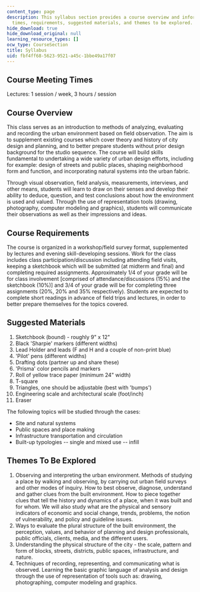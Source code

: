 ```yaml
---
content_type: page
description: This syllabus section provides a course overview and information on meeting
  times, requirements, suggested materials, and themes to be explored.
hide_download: true
hide_download_original: null
learning_resource_types: []
ocw_type: CourseSection
title: Syllabus
uid: fbf4ff68-5623-9521-a45c-1bbe49a17f07
---
```


Course Meeting Times
--------------------

Lectures: 1 session / week, 3 hours / session

Course Overview
---------------

This class serves as an introduction to methods of analyzing, evaluating and recording the urban environment based on field observation. The aim is to supplement existing courses which cover theory and history of city design and planning, and to better prepare students without prior design background for the studio sequence. The course will build skills fundamental to undertaking a wide variety of urban design efforts, including for example: design of streets and public places, shaping neighborhood form and function, and incorporating natural systems into the urban fabric.

Through visual observation, field analysis, measurements, interviews, and other means, students will learn to draw on their senses and develop their ability to deduce, question, and test conclusions about how the environment is used and valued. Through the use of representation tools (drawing, photography, computer modeling and graphics), students will communicate their observations as well as their impressions and ideas.

Course Requirements
-------------------

The course is organized in a workshop/field survey format, supplemented by lectures and evening skill-developing sessions. Work for the class includes class participation/discussion including attending field visits, keeping a sketchbook which will be submitted (at midterm and final) and completing required assignments. Approximately 1/4 of your grade will be for class involvement \[comprised of attendance/discussions (15%) and the sketchbook (10%)\] and 3/4 of your grade will be for completing three assignments (20%, 20% and 35% respectively). Students are expected to complete short readings in advance of field trips and lectures, in order to better prepare themselves for the topics covered.

Suggested Materials
-------------------

1.  Sketchbook (bound) - roughly 9" x 12"
2.  Black 'Sharpie' markers (different widths)
3.  Lead Holder and leads (F and H and a couple of non-print blue)
4.  'Pilot' pens (different widths)
5.  Drafting dots (partner up and share these)
6.  'Prisma' color pencils and markers
7.  Roll of yellow trace paper (minimum 24" width)
8.  T-square
9.  Triangles, one should be adjustable (best with 'bumps')
10.  Engineering scale and architectural scale (foot/inch)
11.  Eraser

The following topics will be studied through the cases:

*   Site and natural systems
*   Public spaces and place making
*   Infrastructure transportation and circulation
*   Built-up typologies -- single and mixed use -- infill

Themes To Be Explored
---------------------

1.  Observing and interpreting the urban environment. Methods of studying a place by walking and observing, by carrying out urban field surveys and other modes of inquiry. How to best observe, diagnose, understand and gather clues from the built environment. How to piece together clues that tell the history and dynamics of a place, when it was built and for whom. We will also study what are the physical and sensory indicators of economic and social change, trends, problems, the notion of vulnerability, and policy and guideline issues.
2.  Ways to evaluate the plural structure of the built environment, the perception, values, and behavior of planning and design professionals, public officials, clients, media, and the different users.
3.  Understanding the physical structure of the city - the scale, pattern and form of blocks, streets, districts, public spaces, infrastructure, and nature.
4.  Techniques of recording, representing, and communicating what is observed. Learning the basic graphic language of analysis and design through the use of representation of tools such as: drawing, photographing, computer modeling and graphics.